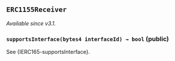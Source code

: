 ## `ERC1155Receiver`



_Available since v3.1._


### `supportsInterface(bytes4 interfaceId) → bool` (public)



See {IERC165-supportsInterface}.


